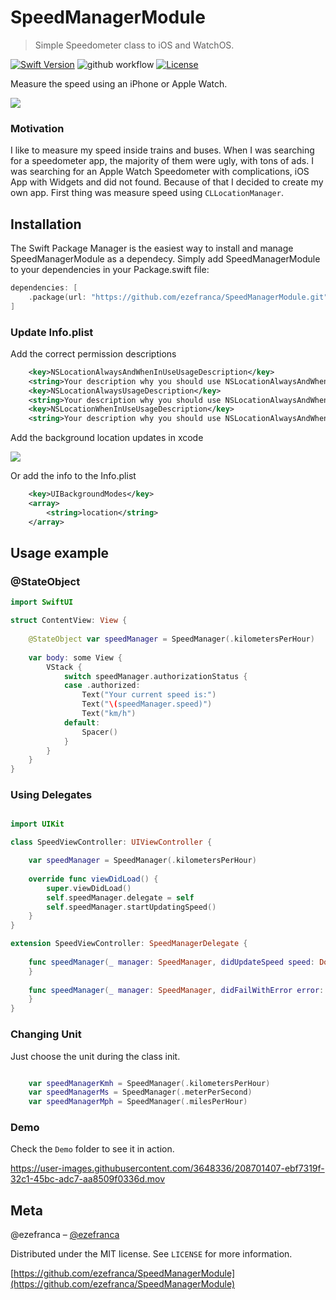 # SpeedManagerModule
> Simple Speedometer class to iOS and WatchOS.

[![Swift Version][swift-image]][swift-url]
![github workflow](https://github.com/ezefranca/SpeedManagerModule/actions/workflows/swift.yml/badge.svg)
[![License][license-image]][license-url]

Measure the speed using an iPhone or Apple Watch.

![](https://github.com/ezefranca/SpeedManagerModule/blob/main/banner.jpg?raw=true)

### Motivation

I like to measure my speed inside trains and buses. When I was searching for a speedometer app, the majority of them were ugly, with tons of ads. I was searching for an Apple Watch Speedometer with complications, iOS App with Widgets and did not found. Because of that I decided to create my own app. First thing was measure speed using `CLLocationManager`.

## Installation

The Swift Package Manager is the easiest way to install and manage SpeedManagerModule as a dependecy.
Simply add SpeedManagerModule to your dependencies in your Package.swift file:

```swift
dependencies: [
    .package(url: "https://github.com/ezefranca/SpeedManagerModule.git")
]
```

### Update Info.plist

Add the correct permission descriptions

```xml
    <key>NSLocationAlwaysAndWhenInUseUsageDescription</key>
    <string>Your description why you should use NSLocationAlwaysAndWhenInUseUsageDescription</string>
    <key>NSLocationAlwaysUsageDescription</key>
    <string>Your description why you should use NSLocationAlwaysAndWhenInUseUsageDescription</string>
    <key>NSLocationWhenInUseUsageDescription</key>
    <string>Your description why you should use NSLocationAlwaysAndWhenInUseUsageDescription</string>
```

Add the background location updates in xcode

![](https://raw.githubusercontent.com/ezefranca/SpeedManagerModule/main/.github/backgroundmodes.png)

Or add the info to the Info.plist

```xml
    <key>UIBackgroundModes</key>
    <array>
        <string>location</string>
    </array>
```

## Usage example


### @StateObject

```swift
import SwiftUI

struct ContentView: View {
    
    @StateObject var speedManager = SpeedManager(.kilometersPerHour)
    
    var body: some View {
        VStack {
            switch speedManager.authorizationStatus {
            case .authorized:
                Text("Your current speed is:")
                Text("\(speedManager.speed)")
                Text("km/h")
            default:
                Spacer()
            }
        }
    }
}
```

### Using Delegates

``` swift

import UIKit

class SpeedViewController: UIViewController {

    var speedManager = SpeedManager(.kilometersPerHour)
    
    override func viewDidLoad() {
        super.viewDidLoad()
        self.speedManager.delegate = self
        self.speedManager.startUpdatingSpeed()
    }
}

extension SpeedViewController: SpeedManagerDelegate {
    
    func speedManager(_ manager: SpeedManager, didUpdateSpeed speed: Double) {
    }
    
    func speedManager(_ manager: SpeedManager, didFailWithError error: Error) {
    }
}

```

### Changing Unit

Just choose the unit during the class init.

```swift

    var speedManagerKmh = SpeedManager(.kilometersPerHour)
    var speedManagerMs = SpeedManager(.meterPerSecond)
    var speedManagerMph = SpeedManager(.milesPerHour)

```

### Demo 

Check the ```Demo``` folder to see it in action.


https://user-images.githubusercontent.com/3648336/208701407-ebf7319f-32c1-45bc-adc7-aa8509f0336d.mov



## Meta

@ezefranca – [@ezefranca](https://twitter.com/ezefranca) 

Distributed under the MIT license. See ``LICENSE`` for more information.

[https://github.com/ezefranca/SpeedManagerModule](https://github.com/ezefranca/SpeedManagerModule)

[swift-image]:https://img.shields.io/badge/swift-5.0-orange.svg
[swift-url]: https://swift.org/
[license-image]: https://img.shields.io/badge/License-MIT-blue.svg
[license-url]: https://github.com/git/git-scm.com/blob/main/MIT-LICENSE.txt
